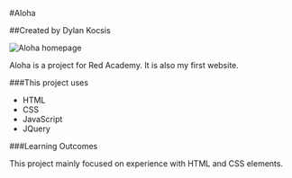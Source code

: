 #Aloha

##Created by Dylan Kocsis

<img src="images/AlohaScreenshot.png" alt="Aloha homepage">

Aloha is a project for Red Academy. It is also my first website.

###This project uses
<ul>
  <li>HTML</li>
  <li>CSS</li>
  <li>JavaScript</li>
  <li>JQuery</li>
</ul>

###Learning Outcomes

This project mainly focused on experience with HTML and CSS elements.